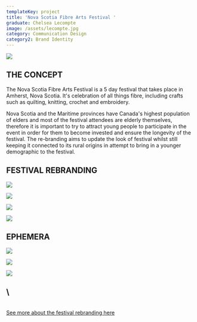 ```yaml
---
templateKey: project
title: 'Nova Scotia Fibre Arts Festival '
graduate: Chelsea Lecompte
image: /assets/lecompte.jpg
category: Communication Design
category2: Brand Identity
---
```

![](/assets/lecompte102.jpg)

## THE CONCEPT

The Nova Scotia Fibre Arts Festival is a 5 day festival that takes place in Amherst, Nova Scotia. It's celebration of all things fibre, including crafts such as quilting, knitting, crochet and embroidery.

Nova Scotia and the Maritime provinces have Canada's highest population of elders and most of the festival attendees are elderly themselves, therefore it is important to try to attract young people to participate in the event in order for them to become invested and ensure the longevity of the festival. The re-branding aims to update the look of festival whilst still keeping it connected to its rural origins in attempt to bring in a younger demographic to the festival.

## FESTIVAL REBRANDING

![](/assets/lecompte103.jpg)

![](/assets/lecompte108.jpg)

![](/assets/lecompte104.jpg)

![](/assets/lecompte105.jpg)



## EPHEMERA

![](/assets/lecompte106.jpg)

![](/assets/lecompte107.jpg)

![](/assets/lecompte_chelsea_001.jpg)

## \
\
[See more about the festival rebranding here](http://www.chelsealecompte.com/nova-scotia-fibre-arts-festival/)
